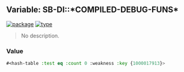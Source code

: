 ## Variable: SB-DI::\*COMPILED-DEBUG-FUNS\*
[![package](https://img.shields.io/badge/Package-SB--DI-5f9ea0.svg?style=social&colorA=999999)](../) [![type](https://img.shields.io/badge/Type-Variable-5f9ea0.svg?style=social&colorA=999999)](../#variable) 

> No description.

### Value
```cl
#<hash-table :test eq :count 0 :weakness :key {1000017913}>
```

